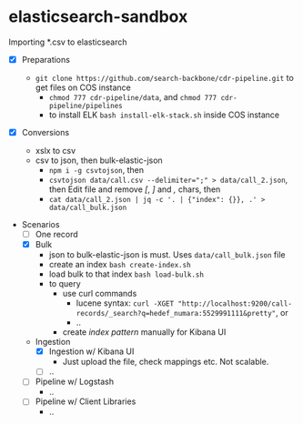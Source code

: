 # elasticsearch-sandbox

Importing *.csv to elasticsearch

- [x] Preparations
    - `git clone https://github.com/search-backbone/cdr-pipeline.git` to get files on COS instance
        - `chmod 777 cdr-pipeline/data`, and `chmod 777 cdr-pipeline/pipelines`
        - to install ELK `bash install-elk-stack.sh` inside COS instance

- [x] Conversions
    - xslx to csv
    - csv to json, then bulk-elastic-json
        - `npm i -g csvtojson`, then
        - `csvtojson data/call.csv --delimiter=";" > data/call_2.json`, then Edit file and remove _[_, _]_ and _,_ chars, then
        - `cat data/call_2.json | jq -c '. | {"index": {}}, .' > data/call_bulk.json`

- Scenarios
    - [ ] One record
    - [x] Bulk 
        - json to bulk-elastic-json is must. Uses `data/call_bulk.json` file
        - create an index `bash create-index.sh`
        - load bulk to that index `bash load-bulk.sh`
        - to query
            - use curl commands 
                - lucene syntax: `curl -XGET "http://localhost:9200/call-records/_search?q=hedef_numara:5529991111&pretty"`, or
                - ..
            - create _index pattern_ manually for Kibana UI

    - Ingestion
        - [x] Ingestion w/ Kibana UI
            - Just upload the file, check mappings etc. Not scalable.    
        - [ ] ..
    - [ ] Pipeline w/ Logstash
        - ..
    - [ ] Pipeline w/ Client Libraries
        - ..


